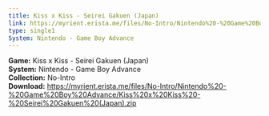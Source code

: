 ```yaml
---
title: Kiss x Kiss - Seirei Gakuen (Japan)
link: https://myrient.erista.me/files/No-Intro/Nintendo%20-%20Game%20Boy%20Advance/Kiss%20x%20Kiss%20-%20Seirei%20Gakuen%20(Japan).zip
type: single1
System: Nintendo - Game Boy Advance
---
```

<b>Game:</b> Kiss x Kiss - Seirei Gakuen (Japan)<br>
<b>System:</b> Nintendo - Game Boy Advance<br>
<b>Collection:</b> No-Intro<br>
<b>Download:</b> https://myrient.erista.me/files/No-Intro/Nintendo%20-%20Game%20Boy%20Advance/Kiss%20x%20Kiss%20-%20Seirei%20Gakuen%20(Japan).zip